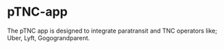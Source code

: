 # pTNC-app
The pTNC app is designed to integrate paratransit and TNC operators like; Uber, Lyft, Gogograndparent. 
